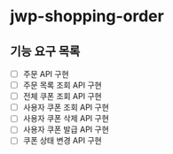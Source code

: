 # jwp-shopping-order

## 기능 요구 목록
- [ ] 주문 API 구현
- [ ] 주문 목록 조회 API 구현
- [ ] 전체 쿠폰 조회 API 구현
- [ ] 사용자 쿠폰 조회 API 구현
- [ ] 사용자 쿠폰 삭제 API 구현
- [ ] 사용자 쿠폰 발급 API 구현
- [ ] 쿠폰 상태 변경 API 구현
